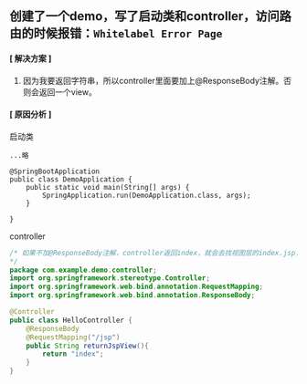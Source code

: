 ## 创建了一个demo，写了启动类和controller，访问路由的时候报错：`Whitelabel Error Page`
#### [ 解决方案 ]
1. 因为我要返回字符串，所以controller里面要加上@ResponseBody注解。否则会返回一个view。

#### [ 原因分析 ]
启动类
```
...略

@SpringBootApplication
public class DemoApplication {
	public static void main(String[] args) {
		SpringApplication.run(DemoApplication.class, args);
	}

}

```

controller
```java
/* 如果不加@ResponseBody注解，controller返回index，就会去找视图层的index.jsp，找不到就报错了。
*/
package com.example.demo.controller;
import org.springframework.stereotype.Controller;
import org.springframework.web.bind.annotation.RequestMapping;
import org.springframework.web.bind.annotation.ResponseBody;

@Controller
public class HelloController {
    @ResponseBody
    @RequestMapping("/jsp")
    public String returnJspView(){
        return "index";
    }
}
```